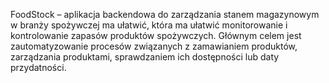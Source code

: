 FoodStock – aplikacja backendowa do zarządzania stanem magazynowym w branży spożywczej 
ma ułatwić, która ma ułatwić monitorowanie i kontrolowanie zapasów produktów spożywczych. 
Głównym celem jest zautomatyzowanie procesów związanych z zamawianiem produktów, 
zarządzania produktami, sprawdzaniem ich dostępności lub daty przydatności.
